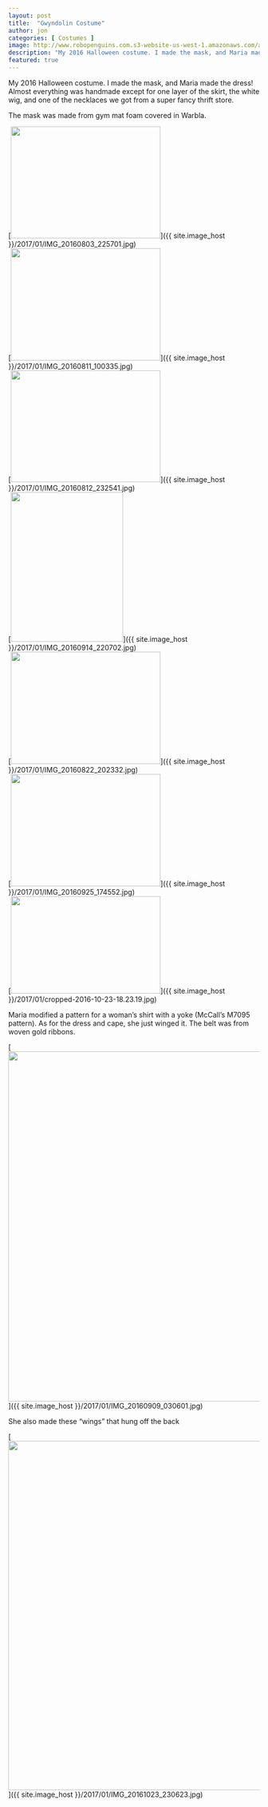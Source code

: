 ```yaml
---
layout: post
title:  "Gwyndolin Costume"
author: jon
categories: [ Costumes ]
image: http://www.robopenguins.com.s3-website-us-west-1.amazonaws.com/assets/wp-content/uploads/2017/01/IMG_20161023_230604.jpg"
description: "My 2016 Halloween costume. I made the mask, and Maria made the dress!"
featured: true
---
```


My 2016 Halloween costume. I made the mask, and Maria made the dress! Almost everything was handmade except for one layer of the skirt, the white wig, and one of the necklaces we got from a super fancy thrift store.  

The mask was made from gym mat foam covered in Warbla.

[<img class="alignnone wp-image-45 size-medium" src="{{ site.image_host }}/2017/01/IMG_20160803_225701-300x224.jpg" width="300" height="224" srcset="{{ site.image_host }}/2017/01/IMG_20160803_225701-300x224.jpg 300w, {{ site.image_host }}/2017/01/IMG_20160803_225701-768x574.jpg 768w, {{ site.image_host }}/2017/01/IMG_20160803_225701-1024x766.jpg 1024w" sizes="(max-width: 300px) 100vw, 300px" />]({{ site.image_host }}/2017/01/IMG_20160803_225701.jpg)  
[<img class="alignnone size-medium wp-image-46" src="{{ site.image_host }}/2017/01/IMG_20160811_100335-300x225.jpg" alt="" width="300" height="225" srcset="{{ site.image_host }}/2017/01/IMG_20160811_100335-300x225.jpg 300w, {{ site.image_host }}/2017/01/IMG_20160811_100335-768x576.jpg 768w, {{ site.image_host }}/2017/01/IMG_20160811_100335-1024x768.jpg 1024w" sizes="(max-width: 300px) 100vw, 300px" />]({{ site.image_host }}/2017/01/IMG_20160811_100335.jpg)  
[<img class="alignnone size-medium wp-image-47" src="{{ site.image_host }}/2017/01/IMG_20160812_232541-300x224.jpg" alt="" width="300" height="224" srcset="{{ site.image_host }}/2017/01/IMG_20160812_232541-300x224.jpg 300w, {{ site.image_host }}/2017/01/IMG_20160812_232541-768x574.jpg 768w, {{ site.image_host }}/2017/01/IMG_20160812_232541-1024x766.jpg 1024w" sizes="(max-width: 300px) 100vw, 300px" />]({{ site.image_host }}/2017/01/IMG_20160812_232541.jpg)  
[<img class="alignnone size-medium wp-image-50" src="{{ site.image_host }}/2017/01/IMG_20160914_220702-225x300.jpg" alt="" width="225" height="300" srcset="{{ site.image_host }}/2017/01/IMG_20160914_220702-225x300.jpg 225w, {{ site.image_host }}/2017/01/IMG_20160914_220702-768x1024.jpg 768w" sizes="(max-width: 225px) 100vw, 225px" />]({{ site.image_host }}/2017/01/IMG_20160914_220702.jpg)  
[<img class="alignnone size-medium wp-image-48" src="{{ site.image_host }}/2017/01/IMG_20160822_202332-300x225.jpg" alt="" width="300" height="225" srcset="{{ site.image_host }}/2017/01/IMG_20160822_202332-300x225.jpg 300w, {{ site.image_host }}/2017/01/IMG_20160822_202332-768x576.jpg 768w, {{ site.image_host }}/2017/01/IMG_20160822_202332-1024x768.jpg 1024w" sizes="(max-width: 300px) 100vw, 300px" />]({{ site.image_host }}/2017/01/IMG_20160822_202332.jpg)  
[<img class="alignnone size-medium wp-image-51" src="{{ site.image_host }}/2017/01/IMG_20160925_174552-300x225.jpg" alt="" width="300" height="225" srcset="{{ site.image_host }}/2017/01/IMG_20160925_174552-300x225.jpg 300w, {{ site.image_host }}/2017/01/IMG_20160925_174552-768x576.jpg 768w, {{ site.image_host }}/2017/01/IMG_20160925_174552-1024x768.jpg 1024w" sizes="(max-width: 300px) 100vw, 300px" />]({{ site.image_host }}/2017/01/IMG_20160925_174552.jpg)  
[<img class="alignnone wp-image-23 size-medium" src="{{ site.image_host }}/2017/01/cropped-2016-10-23-18.23.19-300x195.jpg" width="300" height="195" srcset="{{ site.image_host }}/2017/01/cropped-2016-10-23-18.23.19-300x195.jpg 300w, {{ site.image_host }}/2017/01/cropped-2016-10-23-18.23.19-768x500.jpg 768w, {{ site.image_host }}/2017/01/cropped-2016-10-23-18.23.19-1024x667.jpg 1024w" sizes="(max-width: 300px) 100vw, 300px" />]({{ site.image_host }}/2017/01/cropped-2016-10-23-18.23.19.jpg)

Maria modified a pattern for a woman&#8217;s shirt with a yoke (McCall&#8217;s M7095 pattern). As for the dress and cape, she just winged it. The belt was from woven gold ribbons.

[<img class="alignnone wp-image-49 size-large" src="{{ site.image_host }}/2017/01/IMG_20160909_030601-766x1024.jpg" width="525" height="702" srcset="{{ site.image_host }}/2017/01/IMG_20160909_030601-766x1024.jpg 766w, {{ site.image_host }}/2017/01/IMG_20160909_030601-224x300.jpg 224w, {{ site.image_host }}/2017/01/IMG_20160909_030601-768x1027.jpg 768w" sizes="(max-width: 525px) 100vw, 525px" />]({{ site.image_host }}/2017/01/IMG_20160909_030601.jpg)

She also made these &#8220;wings&#8221; that hung off the back

[<img class="alignnone size-large wp-image-53" src="{{ site.image_host }}/2017/01/IMG_20161023_230623-768x1024.jpg" alt="" width="525" height="700" srcset="{{ site.image_host }}/2017/01/IMG_20161023_230623-768x1024.jpg 768w, {{ site.image_host }}/2017/01/IMG_20161023_230623-225x300.jpg 225w" sizes="(max-width: 525px) 100vw, 525px" />]({{ site.image_host }}/2017/01/IMG_20161023_230623.jpg)
